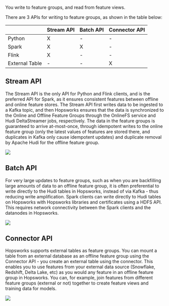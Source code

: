 You write to feature groups, and read from feature views.

There are 3 APIs for writing to feature groups, as shown in the table below:

|  | Stream API | Batch API  | Connector API  |
|---|---|---|---|
| Python | X  | -  | - |
| Spark | X | X | - |
| Flink | X  | -  | - |
| External Table | - | - | X |


## Stream API

The Stream API is the only API for Python and Flink clients, and is
the preferred API for Spark, as it ensures consistent features between offline and online feature stores.
The Stream API first writes data to be ingested to a Kafka topic, and then Hopsworks ensures that the data is synchronized to the Online and Offline Feature Groups through the OnlineFS service and Hudi DeltaStreamer jobs, respectively. The data in the feature groups is guaranteed to arrive at-most-once, through idempotent writes to the online feature group (only the latest values of features are stored there, and duplicates in Kafka only cause idempotent updates) and duplicate removal by Apache Hudi for the offline feature group.

<img src="../../../../assets/images/concepts/fs/fg-stream-api.svg">


## Batch API

For very large updates to feature groups, such as when you are backfilling large amounts of data to an offline feature group, it is often preferential to write directly to the Hudi tables in Hopsworks, instead of via Kafka - thus reducing write amplification. Spark clients can write directly to Hudi tables on Hopsworks with Hopsworks libraries and certificates using a HDFS API. This requires network connectivity between the Spark clients and the datanodes in Hopsworks.

<img src="../../../../assets/images/concepts/fs/fg-batch-api.svg">


## Connector API

Hopsworks supports external tables as feature groups. You can mount a table from an external database as an offline feature group using the Connector API - you create an external table using the connector. This enables you to use features from your external data source (Snowflake, Redshift, Delta Lake, etc) as you would any feature in an offline feature group in Hopsworks. You can, for example, join features from different feature groups (external or not) together to create feature views and training data for models.

<img src="../../../../assets/images/concepts/fs/fg-connector-api.svg">
